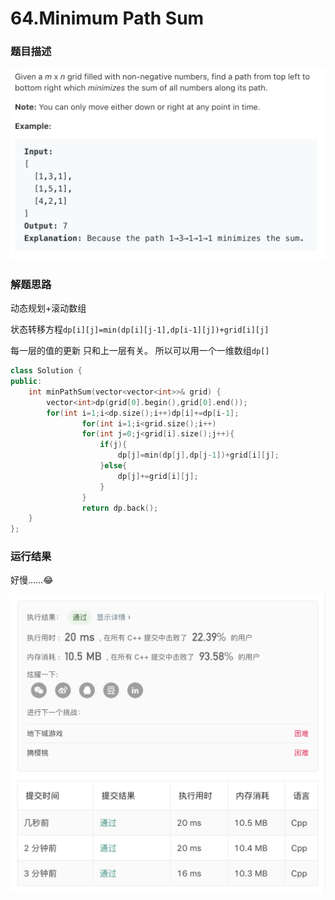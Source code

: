 # 64.Minimum Path Sum   
### 题目描述   

![image-20190814173040421](README.assets/image-20190814173040421.png)

### 解题思路

动态规划+滚动数组

状态转移方程`dp[i][j]=min(dp[i][j-1],dp[i-1][j])+grid[i][j]`

每一层的值的更新 只和上一层有关。 所以可以用一个一维数组`dp[]`

```cpp
class Solution {
public:
    int minPathSum(vector<vector<int>>& grid) {
        vector<int>dp(grid[0].begin(),grid[0].end());
      	for(int i=1;i<dp.size();i++)dp[i]+=dp[i-1];
				for(int i=1;i<grid.size();i++)
				for(int j=0;j<grid[i].size();j++){
					if(j){
						dp[j]=min(dp[j],dp[j-1])+grid[i][j];
					}else{
						dp[j]+=grid[i][j];
					}
				}
				return dp.back();
    }
};
```



### 运行结果

好慢……😂

![image-20190814173135766](README.assets/image-20190814173135766.png)
